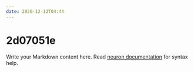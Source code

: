 ```yaml
---
date: 2020-12-12T04:44
---
```


# 2d07051e

Write your Markdown content here. Read [neuron documentation](https://neuron.zettel.page/2011404.html) for syntax help.

